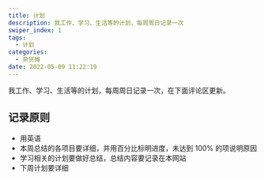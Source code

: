 ```yaml
---
title: 计划
description: 我工作、学习、生活等的计划，每周周日记录一次
swiper_index: 1
tags:
  - 计划
categories:
  - 杂货摊
date: 2022-05-09 11:22:19
---
```


我工作、学习、生活等的计划，每周周日记录一次，在下面评论区更新。

## 记录原则

- 用英语
- 本周总结的各项目要详细，并用百分比标明进度，未达到 100% 的项说明原因
- 学习相关的计划要做好总结，总结内容要记录在本网站
- 下周计划要详细